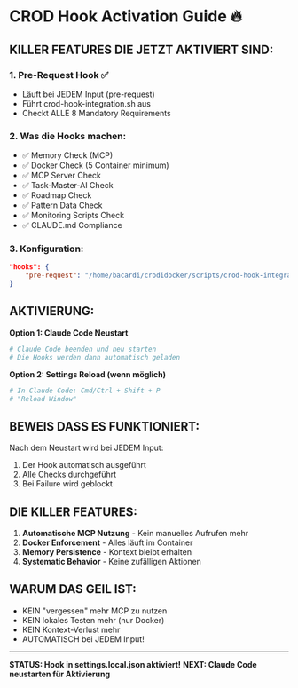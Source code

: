 # CROD Hook Activation Guide 🔥

## KILLER FEATURES DIE JETZT AKTIVIERT SIND:

### 1. **Pre-Request Hook** ✅
- Läuft bei JEDEM Input (pre-request)
- Führt crod-hook-integration.sh aus
- Checkt ALLE 8 Mandatory Requirements

### 2. **Was die Hooks machen:**
- ✅ Memory Check (MCP)
- ✅ Docker Check (5 Container minimum)
- ✅ MCP Server Check
- ✅ Task-Master-AI Check
- ✅ Roadmap Check
- ✅ Pattern Data Check
- ✅ Monitoring Scripts Check
- ✅ CLAUDE.md Compliance

### 3. **Konfiguration:**
```json
"hooks": {
    "pre-request": "/home/bacardi/crodidocker/scripts/crod-hook-integration.sh"
}
```

## AKTIVIERUNG:

**Option 1: Claude Code Neustart**
```bash
# Claude Code beenden und neu starten
# Die Hooks werden dann automatisch geladen
```

**Option 2: Settings Reload (wenn möglich)**
```bash
# In Claude Code: Cmd/Ctrl + Shift + P
# "Reload Window"
```

## BEWEIS DASS ES FUNKTIONIERT:

Nach dem Neustart wird bei JEDEM Input:
1. Der Hook automatisch ausgeführt
2. Alle Checks durchgeführt
3. Bei Failure wird geblockt

## DIE KILLER FEATURES:

1. **Automatische MCP Nutzung** - Kein manuelles Aufrufen mehr
2. **Docker Enforcement** - Alles läuft im Container
3. **Memory Persistence** - Kontext bleibt erhalten
4. **Systematic Behavior** - Keine zufälligen Aktionen

## WARUM DAS GEIL IST:

- KEIN "vergessen" mehr MCP zu nutzen
- KEIN lokales Testen mehr (nur Docker)
- KEIN Kontext-Verlust mehr
- AUTOMATISCH bei JEDEM Input!

---

**STATUS: Hook in settings.local.json aktiviert!**
**NEXT: Claude Code neustarten für Aktivierung**